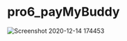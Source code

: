 # pro6_payMyBuddy

![Screenshot 2020-12-14 174453](https://user-images.githubusercontent.com/46787710/102109908-dbb18d80-3e34-11eb-8a3c-a41a8f31a88d.png)
